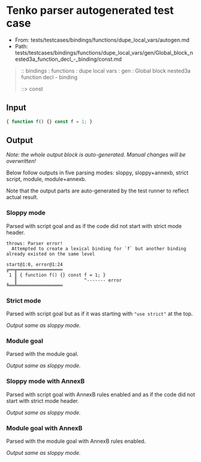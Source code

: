# Tenko parser autogenerated test case

- From: tests/testcases/bindings/functions/dupe_local_vars/autogen.md
- Path: tests/testcases/bindings/functions/dupe_local_vars/gen/Global_block_nested3a_function_decl_-_binding/const.md

> :: bindings : functions : dupe local vars : gen : Global block nested3a function decl - binding
>
> ::> const

## Input


`````js
{ function f() {} const f = 1; }
`````

## Output

_Note: the whole output block is auto-generated. Manual changes will be overwritten!_

Below follow outputs in five parsing modes: sloppy, sloppy+annexb, strict script, module, module+annexb.

Note that the output parts are auto-generated by the test runner to reflect actual result.

### Sloppy mode

Parsed with script goal and as if the code did not start with strict mode header.

`````
throws: Parser error!
  Attempted to create a lexical binding for `f` but another binding already existed on the same level

start@1:0, error@1:24
╔══╦═════════════════
 1 ║ { function f() {} const f = 1; }
   ║                         ^------- error
╚══╩═════════════════

`````

### Strict mode

Parsed with script goal but as if it was starting with `"use strict"` at the top.

_Output same as sloppy mode._

### Module goal

Parsed with the module goal.

_Output same as sloppy mode._

### Sloppy mode with AnnexB

Parsed with script goal with AnnexB rules enabled and as if the code did not start with strict mode header.

_Output same as sloppy mode._

### Module goal with AnnexB

Parsed with the module goal with AnnexB rules enabled.

_Output same as sloppy mode._
